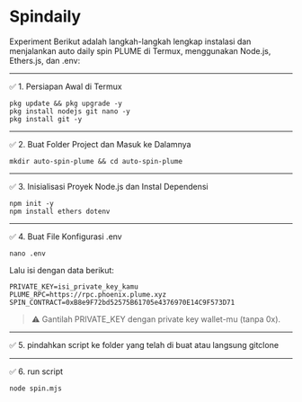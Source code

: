 # Spindaily
Experiment
Berikut adalah langkah-langkah lengkap instalasi dan menjalankan auto daily spin PLUME di Termux, menggunakan Node.js, Ethers.js, dan .env:


---

✅ 1. Persiapan Awal di Termux

```
pkg update && pkg upgrade -y
pkg install nodejs git nano -y
pkg install git -y
```

---

✅ 2. Buat Folder Project dan Masuk ke Dalamnya

```
mkdir auto-spin-plume && cd auto-spin-plume
```


---

✅ 3. Inisialisasi Proyek Node.js dan Instal Dependensi

```
npm init -y
npm install ethers dotenv
```


---

✅ 4. Buat File Konfigurasi .env

```
nano .env
```

Lalu isi dengan data berikut:

```
PRIVATE_KEY=isi_private_key_kamu
PLUME_RPC=https://rpc.phoenix.plume.xyz
SPIN_CONTRACT=0xB8e9F72bd52575B61705e4376970E14C9F573D71
```

> ⚠️ Gantilah PRIVATE_KEY dengan private key wallet-mu (tanpa 0x).




---

✅ 5. pindahkan script ke folder yang telah di buat atau langsung gitclone


---
✅ 6. run script 

```
node spin.mjs
```
